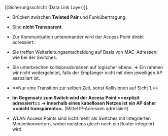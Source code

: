[[Sicherungsschicht (Data Link Layer)]].

- Brücken zwischen **Twisted Pair** und Funkübertragung.
- Sind **nicht** **Transparent**.
- Zur Kommunikation untereinander wird der Access Point direkt adressiert.
- Sie treffen Weiterleitungsentscheidung auf Basis von MAC-Adressen: wie bei der Switches.
- Sie unterbrechen kollisionsdomänen auf logischer ebene. => Ein rahmen wir nicht weitergeleitet, falls der Empfanger nicht mit dem jeweiligen AP assoziiert ist.
- ==Nur eine Transition zur selben Zeit, sonst Kollisionen auf Sicht 1.==
- **Im Gegensatz zum Switch wird der Access Point ==explizit adressiert== -> innerhalb eines kabellosen Netzes ist ein AP daher ==nicht transparent==.** (Mittel IP-Adressen adressiert)


- WLAN Access Points sind nicht mehr als Switches mit integrierten Medienkonvertern, wobei meistens gleich noch ein Router integriert wird.
